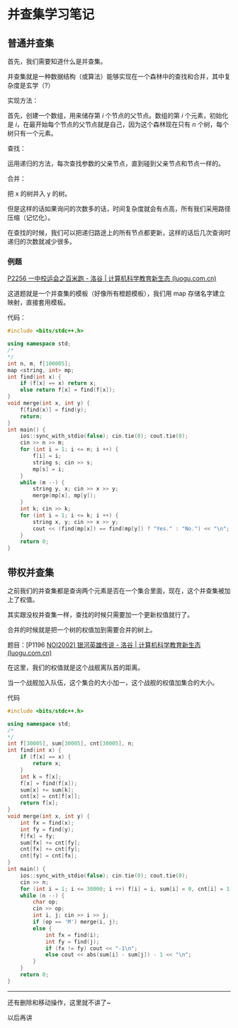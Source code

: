 # 并查集学习笔记

## 普通并查集

首先，我们需要知道什么是并查集。

并查集就是一种数据结构（或算法）能够实现在一个森林中的查找和合并，其中复杂度是玄学（?）

实现方法：

首先，创建一个数组，用来储存第 $i$ 个节点的父节点。数组的第 $i$ 个元素，初始化是 $i$，在最开始每个节点的父节点就是自己，因为这个森林现在只有 $n$ 个树，每个树只有一个元素。

查找：

运用递归的方法，每次查找参数的父亲节点，直到碰到父亲节点和节点一样的。

合并：

把 x 的树并入 y 的树。

但是这样的话如果询问的次数多的话，时间复杂度就会有点高，所有我们采用路径压缩（记忆化）。

在查找的时候，我们可以把递归路途上的所有节点都更新，这样的话后几次查询时递归的次数就减少很多。

### 例题

[P2256 一中校运会之百米跑 - 洛谷 | 计算机科学教育新生态 (luogu.com.cn)](https://www.luogu.com.cn/problem/P2256)

这道题就是一个并查集的模板（好像所有橙题模板），我们用 map 存储名字建立映射，直接套用模板。

代码：

```cpp
#include <bits/stdc++.h>

using namespace std;
/*
*/
int n, m, f[100005];
map <string, int> mp;
int find(int x) {
    if (f[x] == x) return x;
    else return f[x] = find(f[x]);
}
void merge(int x, int y) {
    f[find(x)] = find(y);
    return;
}
int main() {
    ios::sync_with_stdio(false); cin.tie(0); cout.tie(0);
    cin >> n >> m;
    for (int i = 1; i <= n; i ++) {
        f[i] = i;
        string s; cin >> s;
        mp[s] = i;
    }
    while (m --) {
        string y, x; cin >> x >> y;
        merge(mp[x], mp[y]);
    }
    int k; cin >> k;
    for (int i = 1; i <= k; i ++) {
        string x, y; cin >> x >> y;
        cout << (find(mp[x]) == find(mp[y]) ? "Yes." : "No.") << "\n";
    }
    return 0;
}
```

## 带权并查集

之前我们的并查集都是查询两个元素是否在一个集合里面，现在，这个并查集被加上了权值。

其实跟没权并查集一样，查找的时候只需要加一个更新权值就行了。

合并的时候就是把一个树的权值加到需要合并的树上。

题目：[P1196 [NOI2002\] 银河英雄传说 - 洛谷 | 计算机科学教育新生态 (luogu.com.cn)](https://www.luogu.com.cn/problem/P1196)

在这里，我们的权值就是这个战舰离队首的距离。

当一个战舰加入队伍，这个集合的大小加一，这个战舰的权值加集合的大小。

代码

```cpp
#include <bits/stdc++.h>

using namespace std;
/*
*/
int f[30005], sum[30005], cnt[30005], n;
int find(int x) {
    if (f[x] == x) {
        return x;
    }
    int k = f[x];
    f[x] = find(f[x]);
    sum[x] += sum[k];
    cnt[x] = cnt[f[x]];
    return f[x];
}
void merge(int x, int y) {
    int fx = find(x); 
    int fy = find(y);
    f[fx] = fy;
    sum[fx] += cnt[fy];
    cnt[fx] += cnt[fy];
    cnt[fy] = cnt[fx];
}
int main() {
    ios::sync_with_stdio(false); cin.tie(0); cout.tie(0);
    cin >> n;
    for (int i = 1; i <= 30000; i ++) f[i] = i, sum[i] = 0, cnt[i] = 1;
    while (n --) {
        char op;
        cin >> op;
        int i, j; cin >> i >> j;
        if (op == 'M') merge(i, j);
        else {
            int fx = find(i);
            int fy = find(j);
            if (fx != fy) cout << "-1\n";
            else cout << abs(sum[i] - sum[j]) - 1 << "\n";
        }
    }
    return 0;
}
```

--------------

还有删除和移动操作，这里就不讲了~

以后再讲